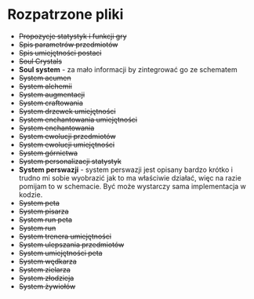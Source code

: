 # Rozpatrzone pliki

- ~~Propozycje statystyk i funkcji gry~~
- ~~Spis parametrów przedmiotów~~
- ~~Spis umiejętności postaci~~
- ~~Soul Crystals~~
- **Soul system**  - za mało informacji by zintegrować go ze schematem
- ~~System acumen~~
- ~~System alchemii~~
- ~~System augmentacji~~
- ~~System craftowania~~
- ~~System drzewek umiejętności~~
- ~~System enchantowania umiejętności~~
- ~~System enchantowania~~
- ~~System ewolucji przedmiotów~~
- ~~System ewolucji umiejętności~~
- ~~System górnictwa~~
- ~~System personalizacji statystyk~~
- **System perswazji** - system perswazji jest opisany bardzo krótko i trudno mi sobie wyobrazić jak to ma właściwie działać, więc na razie pomijam to w schemacie. Być może wystarczy sama implementacja w kodzie.
- ~~System peta~~
- ~~System pisarza~~
- ~~System run peta~~
- ~~System run~~
- ~~System trenera umiejętności~~
- ~~System ulepszania przedmiotów~~
- ~~System umiejętności peta~~
- ~~System wędkarza~~
- ~~System zielarza~~
- ~~System złodzieja~~
- ~~System żywiołów~~
